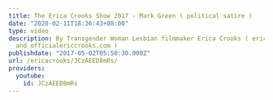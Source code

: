 ```yaml
---
title: The Erica Crooks Show 2017 - Mark Green ( political satire )
date: "2020-02-11T18:36:43+08:00"
type: video
description: By Transgender Woman Lesbian filmmaker Erica Crooks ( ericacrooks.com
  and officialericcrooks.com )
publishdate: "2017-05-02T05:50:30.000Z"
url: /ericacrooks/JCzAEED8mRs/
providers:
  youtube:
    id: JCzAEED8mRs
---
```

